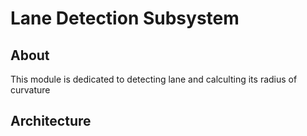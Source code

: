 # Lane Detection Subsystem

## About
This module is dedicated to detecting lane and calculting its radius of curvature

## Architecture
